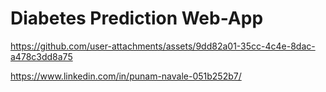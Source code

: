 # Diabetes Prediction Web-App


https://github.com/user-attachments/assets/9dd82a01-35cc-4c4e-8dac-a478c3dd8a75

https://www.linkedin.com/in/punam-navale-051b252b7/
